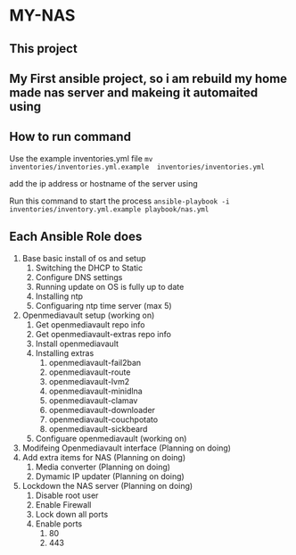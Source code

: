# MY-NAS

## This project

My First ansible project, so i am rebuild my home made nas server and makeing it automaited 
using 
------------
## How to run command
Use the example inventories.yml file
`mv inventories/inventories.yml.example  inventories/inventories.yml`

add the ip address or hostname of the server using

Run this command to start the process `ansible-playbook -i inventories/inventory.yml.example playbook/nas.yml`


## Each Ansible Role does
1. Base basic install of os and setup
     1. Switching the DHCP to Static
     2. Configure DNS settings
     3. Running update on OS is fully up to date
     4. Installing ntp
     5. Configuaring ntp time server (max 5)
2. Openmediavault setup (working on)
     1. Get openmediavault repo info 
     2. Get openmediavault-extras repo info
     3. Install openmediavault
     4. Installing extras
         1. openmediavault-fail2ban
         2. openmediavault-route
         3. openmediavault-lvm2
         4. openmediavault-minidlna
         5. openmediavault-clamav
         6. openmediavault-downloader
         7. openmediavault-couchpotato
         8. openmediavault-sickbeard
     5. Configuare openmediavault (working on)
3. Modifeing Openmediavault interface (Planning on doing)
4. Add extra items for NAS (Planning on doing)
     1. Media converter (Planning on doing)
     2. Dymamic IP updater (Planning on doing)
 5. Lockdown the NAS server (Planning on doing)
     1. Disable root user
     2. Enable Firewall
     3. Lock down all ports
     4. Enable ports
        1. 80
        2. 443
        
 
 
